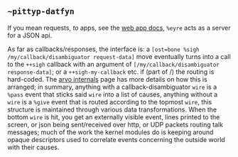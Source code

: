 ## `~pittyp-datfyn`
If you mean requests, *to* apps, see the [web app docs](http://urbit.org/docs/arvo/web-apps/), `%eyre` acts as a server for a JSON api.

As far as callbacks/responses, the interface is: a `[ost=bone %sigh /my/callback/disambiguator request-data]` move eventually turns into a call to the `++sigh` callback with an argument of `[/my/callback/disambiguator response-data]`; or a `++sigh-my-callback` etc. if (part of /) the routing is hard-coded. The [arvo internals](http://urbit.org/docs/arvo/internals/) page has more details on how this is arranged; in summary, anything with a callback-disambiguator `wire` is a `%pass` event that sticks said `wire` into a list of causes, anything without a `wire` is a `%give` event that is routed according to the topmost `wire`, this structure is maintained through various data transformations. When the bottom `wire` is hit, you get an externally visible event, lines printed to the screen, or json being sent/received over http, or UDP packets routing talk messages; much of the work the kernel modules do is keeping around opaque descriptors used to correlate events concerning the outside world with their causes.
